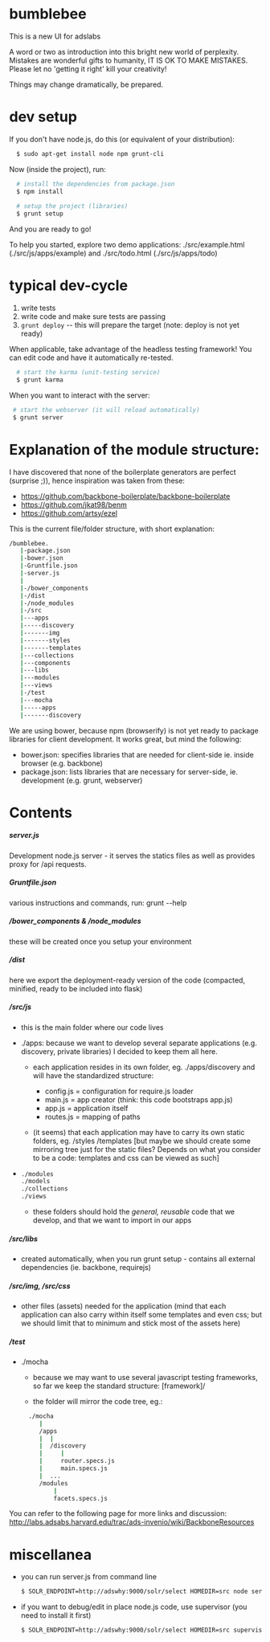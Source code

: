 bumblebee
=========

This is a new UI for adslabs

A word or two as introduction into this bright new world of perplexity. Mistakes 
are wonderful gifts to humanity, IT IS OK TO MAKE MISTAKES. Please let no 
'getting it right' kill your creativity!


Things may change dramatically, be prepared.



dev setup
=========

If you don't have node.js, do this (or equivalent of your distribution):

```bash
  $ sudo apt-get install node npm grunt-cli
```

Now (inside the project), run:

```bash
  # install the dependencies from package.json
  $ npm install
  
  # setup the project (libraries)
  $ grunt setup 
```

And you are ready to go!


To help you started, explore two demo applications: ./src/example.html (./src/js/apps/example) and 
./src/todo.html (./src/js/apps/todo)


typical dev-cycle
=================

 1. write tests
 2. write code and make sure tests are passing
 3. ```grunt deploy``` -- this will prepare the target (note: deploy is not yet ready)


When applicable, take advantage of the headless testing framework! You can edit code and 
have it automatically re-tested.
 
```bash
  # start the karma (unit-testing service)
  $ grunt karma
```

When you want to interact with the server:

 ```bash
  # start the webserver (it will reload automatically)
  $ grunt server
  ```

  
Explanation of the module structure:
====================================

I have discovered that none of the boilerplate generators are perfect (surprise ;)), hence inspiration was taken from these:

  - https://github.com/backbone-boilerplate/backbone-boilerplate
  - https://github.com/jkat98/benm
  - https://github.com/artsy/ezel


This is the current file/folder structure, with short explanation:  

```bash
/bumblebee.
   |-package.json
   |-bower.json
   |-Gruntfile.json
   |-server.js
   |   
   |-/bower_components
   |-/dist
   |-/node_modules
   |-/src
   |---apps
   |-----discovery
   |-------img
   |-------styles
   |-------templates
   |---collections
   |---components
   |---libs
   |---modules
   |---views
   |-/test
   |---mocha
   |-----apps
   |-------discovery
``` 

We are using bower, because npm (browserify) is not yet ready to package libraries for client development. It works great, but mind the following:

  - bower.json: specifies libraries that are needed for client-side ie. 
         inside browser (e.g. backbone)
  - package.json: lists libraries that are necessary for server-side, ie. development
         (e.g. grunt, webserver)
         

Contents
========

##### server.js
Development node.js server - it serves the statics files as well as provides proxy for /api
  requests.

##### Gruntfile.json
various instructions and commands, run: grunt --help
  
##### /bower_components & /node_modules
these will be created once you setup your environment
  
##### /dist
here we export the deployment-ready version of the code (compacted, minified, ready to be included into flask)
    
##### /src/js

  - this is the main folder where our code lives

  - ./apps: because we want to develop several separate applications (e.g. discovery,
    private libraries) I decided to keep them all here.
    
    - each application resides in its own folder, eg. ./apps/discovery and
      will have the standardized structure:
        - config.js = configuration for require.js loader
        - main.js = app creator (think: this code bootstraps app.js)
        - app.js = application itself
        - routes.js = mapping of paths

        
    - (it seems) that each application may have to carry its own static
      folders, eg. /styles /templates [but maybe we should create
      some mirroring tree just for the static files? Depends on what you
      consider to be a code: templates and css can be viewed as such]
     
  - ```bash
    ./modules
    ./models
    ./collections
    ./views
    ```
    
    - these folders should hold the *general, reusable* code that we develop,
      and that we want to import in our apps

##### /src/libs

  - created automatically, when you run grunt setup - contains
    all external dependencies (ie. backbone, requirejs)
    
    
##### /src/img, /src/css

  - other files (assets) needed for the application (mind that each application
    can also carry within itself some templates and even css; but we should 
    limit that to minimum and stick most of the assets here)

    
##### /test
 
  - ./mocha
  
    - because we may want to use several javascript testing frameworks, so far we
      keep the standard structure: [framework]/<tree>
      
    - the folder will mirror the code tree, eg.:
    ```bash
      ./mocha
         |
         /apps
         |  |
         |  /discovery
         |     |
         |     router.specs.js
         |     main.specs.js
         |  ...   
         /modules
             |
             facets.specs.js
     ```
    

             
You can refer to the following page for more links and discussion: 
http://labs.adsabs.harvard.edu/trac/ads-invenio/wiki/BackboneResources



miscellanea
===========

- you can run server.js from command line

  ```bash
  $ SOLR_ENDPOINT=http://adswhy:9000/solr/select HOMEDIR=src node server.js ```
  
- if you want to debug/edit in place node.js code, use supervisor (you need to install it first)

  ```bash
  $ SOLR_ENDPOINT=http://adswhy:9000/solr/select HOMEDIR=src supervisor server.js ```
